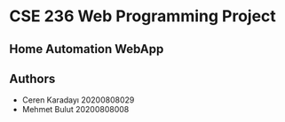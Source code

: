 # CSE 236 Web Programming Project
## Home Automation WebApp


## Authors 
- Ceren Karadayı 20200808029
- Mehmet Bulut 20200808008  

